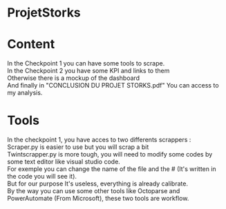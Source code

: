 # ProjetStorks
# Content
In the Checkpoint 1 you can have some tools to scrape. <br />
In the Checkpoint 2 you have some KPI and links to them <br />
Otherwise there is a mockup of the dashboard <br />
And finally in "CONCLUSION DU PROJET STORKS.pdf" You can access to my analysis. <br />

# Tools
In the checkpoint 1, you have acces to two differents scrappers : <br />
Scraper.py is easier to use but you will scrap a bit <br />
Twintscrapper.py is more tough, you will need to modify some codes by some text editor like visual studio code. <br />
For exemple you can change the name of the file and the # (It's written in the code you will see it). <br />
But for our purpose It's useless, everything is already calibrate. <br />
By the way you can use some other tools like Octoparse and PowerAutomate (From Microsoft), these two tools are workflow. <br />
